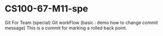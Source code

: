 # CS100-67-M11-spe
Git For Team (special)
Git workFlow (basic : demo how to change commit message)
This is a commit for marking a rolled back point.